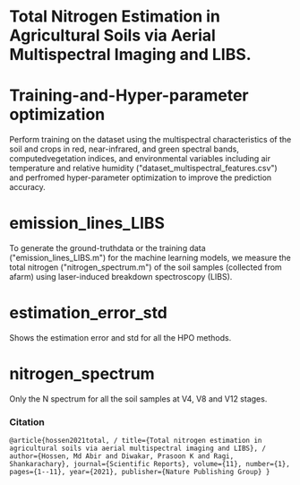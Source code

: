# Total Nitrogen Estimation in Agricultural Soils via Aerial Multispectral Imaging and LIBS.
# Training-and-Hyper-parameter optimization
Perform training on the dataset using the multispectral characteristics of the soil and crops in red, near-infrared, and green spectral bands, computedvegetation indices, and environmental variables including air temperature and relative humidity ("dataset_multispectral_features.csv") and perfromed hyper-parameter optimization to improve the prediction accuracy.
# emission_lines_LIBS
To generate the ground-truthdata or the training data ("emission_lines_LIBS.m") for the machine learning models, we measure the total nitrogen ("nitrogen_spectrum.m") of the soil samples (collected from afarm) using laser-induced breakdown spectroscopy (LIBS).
# estimation_error_std
Shows the estimation error and std for all the HPO methods.
# nitrogen_spectrum
Only the N spectrum for all the soil samples at V4, V8 and V12 stages.

### Citation
`@article{hossen2021total, /
  title={Total nitrogen estimation in agricultural soils via aerial multispectral imaging and LIBS}, /
  author={Hossen, Md Abir and Diwakar, Prasoon K and Ragi, Shankarachary},
  journal={Scientific Reports},
  volume={11},
  number={1},
  pages={1--11},
  year={2021},
  publisher={Nature Publishing Group}
}`
